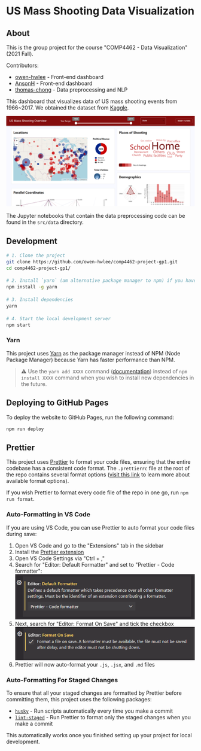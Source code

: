 # US Mass Shooting Data Visualization

## About

This is the group project for the course "COMP4462 - Data Visualization" (2021 Fall).

Contributors:

- [owen-hwlee](https://github.com/owen-hwlee) - Front-end dashboard
- [AnsonH](https://github.com/AnsonH) - Front-end dashboard
- [thomas-chong](https://github.com/thomas-chong) - Data preprocessing and NLP

This dashboard that visualizes data of US mass shooting events from 1966~2017. We obtained the dataset from [Kaggle](https://www.kaggle.com/zusmani/us-mass-shootings-last-50-years).

![Screenshot](./images/overview.png)

The Jupyter notebooks that contain the data preprocessing code can be found in the `src/data` directory.

## Development

```bash
# 1. Clone the project
git clone https://github.com/owen-hwlee/comp4462-project-gp1.git
cd comp4462-project-gp1/

# 2. Install `yarn` (am alternative package manager to npm) if you haven't
npm install -g yarn

# 3. Install dependencies
yarn

# 4. Start the local development server
npm start
```

### Yarn

This project uses [Yarn](https://yarnpkg.com/) as the package manager instead of NPM (Node Package Manager) because Yarn has faster performance than NPM.

> ⚠️ Use the `yarn add XXXX` command ([documentation](https://classic.yarnpkg.com/lang/en/docs/cli/add/)) instead of `npm install XXXX` command when you wish to install new dependencies in the future.

## Deploying to GitHub Pages

To deploy the website to GitHub Pages, run the following command:

```bash
npm run deploy
```

## Prettier

This project uses [Prettier](https://prettier.io/) to format your code files, ensuring that the entire codebase has a consistent code format. The `.prettierrc` file at the root of the repo contains several format options ([visit this link](https://prettier.io/docs/en/options.html) to learn more about available format options).

If you wish Prettier to format every code file of the repo in one go, run `npm run format`.

### Auto-Formatting in VS Code

If you are using VS Code, you can use Prettier to auto format your code files during save:

1. Open VS Code and go to the "Extensions" tab in the sidebar
2. Install the [Prettier extension](https://marketplace.visualstudio.com/items?itemName=esbenp.prettier-vscode)
3. Open VS Code Settings via "Ctrl + ,"
4. Search for "Editor: Default Formatter" and set to "Prettier - Code formatter":
   <img src="./images/prettier-vs-code-1.png">
5. Next, search for "Editor: Format On Save" and tick the checkbox
   <img src="./images/prettier-vs-code-2.png">
6. Prettier will now auto-format your `.js`, `.jsx`, and `.md` files

### Auto-Formatting For Staged Changes

To ensure that all your staged changes are formatted by Prettier before committing them, this project uses the following packages:

- [`husky`](https://www.npmjs.com/package/husky/v/4.3.8) - Run scripts automatically every time you make a commit
- [`lint-staged`](https://www.npmjs.com/package/lint-staged) - Run Prettier to format only the staged changes when you make a commit

This automatically works once you finished setting up your project for local development.
